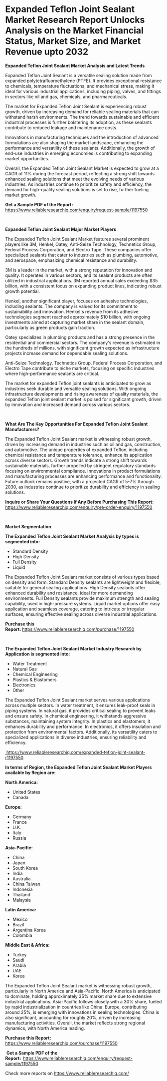 <p><h1>Expanded Teflon Joint Sealant Market Research Report Unlocks Analysis on the Market Financial Status, Market Size, and Market Revenue upto 2032</h1></p><p><strong>Expanded Teflon Joint Sealant Market Analysis and Latest Trends</strong></p>
<p><p>Expanded Teflon Joint Sealant is a versatile sealing solution made from expanded polytetrafluoroethylene (PTFE). It provides exceptional resistance to chemicals, temperature fluctuations, and mechanical stress, making it ideal for various industrial applications, including piping, valves, and fittings in sectors like oil and gas, chemicals, and pharmaceuticals. </p><p>The market for Expanded Teflon Joint Sealant is experiencing robust growth, driven by increasing demand for reliable sealing materials that can withstand harsh environments. The trend towards sustainable and efficient industrial processes is further bolstering its adoption, as these sealants contribute to reduced leakage and maintenance costs. </p><p>Innovations in manufacturing techniques and the introduction of advanced formulations are also shaping the market landscape, enhancing the performance and versatility of these sealants. Additionally, the growth of end-use industries in emerging economies is contributing to expanding market opportunities. </p><p>Overall, the Expanded Teflon Joint Sealant Market is expected to grow at a CAGR of 11% during the forecast period, reflecting a strong shift towards enhanced sealing solutions that meet the evolving needs of various industries. As industries continue to prioritize safety and efficiency, the demand for high-quality sealing solutions is set to rise, further fueling market growth.</p></p>
<p><strong>Get a Sample PDF of the Report:&nbsp;</strong> <a href="https://www.reliableresearchiq.com/enquiry/request-sample/1197550?utm_campaign=2299&utm_medium=2&utm_source=Github&utm_content=ia&utm_term=01042025&utm_id=expanded-teflon-joint-sealant">https://www.reliableresearchiq.com/enquiry/request-sample/1197550</a></p>
<p>&nbsp;</p>
<p><strong>Expanded Teflon Joint Sealant Major Market Players</strong></p>
<p><p>The Expanded Teflon Joint Sealant Market features several prominent players like 3M, Henkel, Oatey, Anti-Seize Technology, Technetics Group, Federal Process Corporation, and Electro Tape. These companies offer specialized sealants that cater to industries such as plumbing, automotive, and aerospace, emphasizing chemical resistance and durability.</p><p>3M is a leader in the market, with a strong reputation for innovation and quality. It operates in various sectors, and its sealant products are often utilized in industrial applications. 3M reported annual sales exceeding $35 billion, with a consistent focus on expanding product lines, indicating robust growth potential.</p><p>Henkel, another significant player, focuses on adhesive technologies, including sealants. The company is valued for its commitment to sustainability and innovation. Henkel's revenue from its adhesive technologies segment reached approximately $10 billion, with ongoing investments aimed at capturing market share in the sealant domain, particularly as green products gain traction.</p><p>Oatey specializes in plumbing products and has a strong presence in the residential and commercial sectors. The company's revenue is estimated in the hundreds of millions, with significant growth expected as infrastructure projects increase demand for dependable sealing solutions. </p><p>Anti-Seize Technology, Technetics Group, Federal Process Corporation, and Electro Tape contribute to niche markets, focusing on specific industries where high-performance sealants are critical.</p><p>The market for expanded Teflon joint sealants is anticipated to grow as industries seek durable and versatile sealing solutions. With ongoing infrastructure developments and rising awareness of quality materials, the expanded Teflon joint sealant market is poised for significant growth, driven by innovation and increased demand across various sectors.</p></p>
<p>&nbsp;</p>
<p><strong>What Are The Key Opportunities For Expanded Teflon Joint Sealant Manufacturers?</strong></p>
<p><p>The Expanded Teflon Joint Sealant market is witnessing robust growth, driven by increasing demand in industries such as oil and gas, construction, and automotive. The unique properties of expanded Teflon, including chemical resistance and temperature tolerance, enhance its application across diverse sectors. Growth trends indicate a strong shift towards sustainable materials, further propelled by stringent regulatory standards focusing on environmental compliance. Innovations in product formulations and manufacturing processes are enhancing performance and functionality. Future outlook remains positive, with a projected CAGR of 5-7% through 2030, as industries continue to prioritize durability and efficiency in sealing solutions.</p></p>
<p><strong>Inquire or Share Your Questions If Any Before Purchasing This Report:</strong> <a href="https://www.reliableresearchiq.com/enquiry/pre-order-enquiry/1197550?utm_campaign=2299&utm_medium=2&utm_source=Github&utm_content=ia&utm_term=01042025&utm_id=expanded-teflon-joint-sealant">https://www.reliableresearchiq.com/enquiry/pre-order-enquiry/1197550</a></p>
<p>&nbsp;</p>
<p><strong>Market Segmentation</strong></p>
<p><strong>The Expanded Teflon Joint Sealant Market Analysis by types is segmented into:</strong></p>
<p><ul><li>Standard Density</li><li>High Density</li><li>Full Density</li><li>Liquid</li></ul></p>
<p><p>The Expanded Teflon Joint Sealant market consists of various types based on density and form. Standard Density sealants are lightweight and flexible, suitable for general sealing applications. High Density sealants offer enhanced durability and resistance, ideal for more demanding environments. Full Density sealants provide maximum strength and sealing capability, used in high-pressure systems. Liquid market options offer easy application and seamless coverage, catering to intricate or irregular surfaces, ensuring effective sealing across diverse industrial applications.</p></p>
<p><strong>Purchase this Report:&nbsp;</strong><a href="https://www.reliableresearchiq.com/purchase/1197550?utm_campaign=2299&utm_medium=2&utm_source=Github&utm_content=ia&utm_term=01042025&utm_id=expanded-teflon-joint-sealant">https://www.reliableresearchiq.com/purchase/1197550</a></p>
<p>&nbsp;</p>
<p><strong>The Expanded Teflon Joint Sealant Market Industry Research by Application is segmented into:</strong></p>
<p><ul><li>Water Treatment</li><li>Natural Gas</li><li>Chemical Engineering</li><li>Plastics & Elastomers</li><li>Electronics</li><li>Other</li></ul></p>
<p><p>The Expanded Teflon Joint Sealant market serves various applications across multiple sectors. In water treatment, it ensures leak-proof seals in piping systems. In natural gas, it provides critical sealing to prevent leaks and ensure safety. In chemical engineering, it withstands aggressive substances, maintaining system integrity. In plastics and elastomers, it enhances durability and performance. In electronics, it offers insulation and protection from environmental factors. Additionally, its versatility caters to specialized applications in diverse industries, ensuring reliability and efficiency.</p></p>
<p><a href="https://www.reliableresearchiq.com/expanded-teflon-joint-sealant-r1197550?utm_campaign=2299&utm_medium=2&utm_source=Github&utm_content=ia&utm_term=01042025&utm_id=expanded-teflon-joint-sealant">&nbsp;https://www.reliableresearchiq.com/expanded-teflon-joint-sealant-r1197550</a></p>
<p><strong>In terms of Region, the Expanded Teflon Joint Sealant Market Players available by Region are:</strong></p>
<p>
    <p> <strong> North America: </strong>
        <ul>
            <li>United States</li>
            <li>Canada</li>
        </ul>
        </p> 
    <p> <strong> Europe: </strong>
        <ul>
            <li>Germany</li>
            <li>France</li>
            <li>U.K.</li>
            <li>Italy</li>
            <li>Russia</li>
        </ul>
        </p> 
    <p> <strong> Asia-Pacific: </strong>
        <ul>
            <li>China</li>
            <li>Japan</li>
            <li>South Korea</li>
            <li>India</li>
            <li>Australia</li>
            <li>China Taiwan</li>
            <li>Indonesia</li>
            <li>Thailand</li>
            <li>Malaysia</li>
        </ul>
        </p> 
    <p> <strong> Latin America: </strong>
        <ul>
            <li>Mexico</li>
            <li>Brazil</li>
            <li>Argentina Korea</li>
            <li>Colombia</li>
        </ul>
        </p> 
    <p> <strong> Middle East & Africa: </strong>
        <ul>
            <li>Turkey</li>
            <li>Saudi</li>
            <li>Arabia</li>
            <li>UAE</li>
            <li>Korea</li>
        </ul>
    </p>
    </p>
<p><p>The Expanded Teflon Joint Sealant market is witnessing robust growth, particularly in North America and Asia-Pacific. North America is anticipated to dominate, holding approximately 35% market share due to extensive industrial applications. Asia-Pacific follows closely with a 30% share, fueled by rapid industrialization in countries like China. Europe, contributing around 25%, is emerging with innovations in sealing technologies. China is also significant, accounting for roughly 20%, driven by increasing manufacturing activities. Overall, the market reflects strong regional dynamics, with North America leading.</p></p>
<p><strong>Purchase this Report: </strong><a href="https://www.reliableresearchiq.com/purchase/1197550?utm_campaign=2299&utm_medium=2&utm_source=Github&utm_content=ia&utm_term=01042025&utm_id=expanded-teflon-joint-sealant">https://www.reliableresearchiq.com/purchase/1197550</a></p>
<p>&nbsp;<strong>Get a Sample PDF of the Report:&nbsp;&nbsp;</strong><a href="https://www.reliableresearchiq.com/enquiry/request-sample/1197550?utm_campaign=2299&utm_medium=2&utm_source=Github&utm_content=ia&utm_term=01042025&utm_id=expanded-teflon-joint-sealant">https://www.reliableresearchiq.com/enquiry/request-sample/1197550</a></p>
<p><strong></strong></p>
<p>Check more reports on <a href="https://www.reliableresearchiq.com/?utm_campaign=2299&utm_medium=2&utm_source=Github&utm_content=ia&utm_term=01042025&utm_id=expanded-teflon-joint-sealant">https://www.reliableresearchiq.com/</a></p>